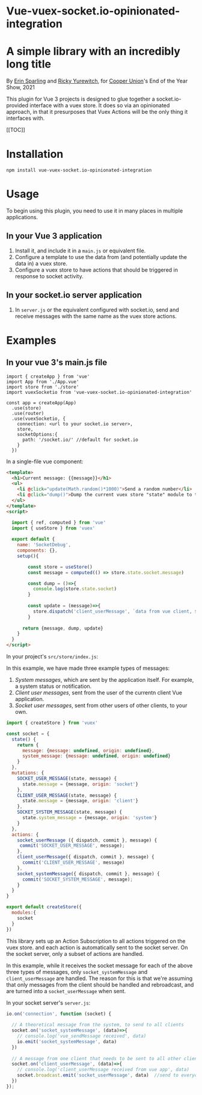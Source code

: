 # Vue-vuex-socket.io-opinionated-integration
# A simple library with an incredibly long title

By [Erin Sparling](https://erinsparling.glitch.me) and [Ricky Yurewitch](https://ricc.glitch.me), for [Cooper Union](https://cooper.edu)'s End of the Year Show, 2021

This plugin for Vue 3 projects is designed to glue together a socket.io-provided interface with a vuex store. It does so via an opinionated approach, in that it presurposes that Vuex Actions will be the only thing it interfaces with. 

[[TOC]]

# Installation
`npm install vue-vuex-socket.io-opinionated-integration`

# Usage
To begin using this plugin, you need to use it in many places in multiple applications. 

## In your Vue 3 application
1. Install it, and include it in a `main.js` or equivalent file.
2. Configure a template to use the data from (and potentially update the data in) a vuex store.
3. Configure a vuex store to have actions that should be triggered in response to socket activity.

## In your socket.io server application
1. In `server.js` or the equivalent configured with socket.io, send and receive messages with the same name as the vuex store actions.


# Examples

## In your vue 3's main.js file
```
import { createApp } from 'vue'
import App from './App.vue'
import store from './store'
import vuexSocketio from 'vue-vuex-socket.io-opinionated-integration'

const app = createApp(App)
  .use(store)
  .use(router)
  .use(vuexSocketio, {
    connection: <url to your socket.io server>,
    store,
    socketOptions:{
      path: '/socket.io/' //default for socket.io
    }
  })
```


In a single-file vue component:

```html
<template>
  <h1>Current message: {{message}}</h1>
  <ul>
    <li @click="update(Math.random()*1000)">Send a random number</li>
    <li @click="dump()">Dump the current vuex store "state" module to the console</li>
  </ul>
</template>
<script>

  import { ref, computed } from 'vue'
  import { useStore } from 'vuex'  
  
  export default {
    name: 'SocketDebug',
    components: {},
    setup(){

        const store = useStore()
        const message = computed(() => store.state.socket.message)

        const dump = ()=>{
          console.log(store.state.socket)
        }
        
        const update = (message)=>{
          store.dispatch('client_userMessage', `data from vue client, ${message}`)
        }    
        
      return {message, dump, update}
    }
  }
</script>
```

In your project's `src/store/index.js`:

In this example, we have made three example types of messages:
1. *System messages*, which are sent by the application itself. For example, a system status or notification.
2. *Client user messages*, sent from the user of the currentn client Vue application.
3. *Socket user messages*, sent from other users of other clients, to your own.

```javascript
import { createStore } from 'vuex'

const socket = { 
  state() {
    return {
      message: {message: undefined, origin: undefined},
      system_message: {message: undefined, origin: undefined}
    }
  },
  mutations: {
    SOCKET_USER_MESSAGE(state, message) {
      state.message = {message, origin: 'socket'}
    },
    CLIENT_USER_MESSAGE(state, message) {
      state.message = {message, origin: 'client'}
    },
    SOCKET_SYSTEM_MESSAGE(state, message) {
      state.system_message = {message, origin: 'system'}
    }
  },
  actions: {
    socket_userMessage ({ dispatch, commit }, message) {
     commit('SOCKET_USER_MESSAGE', message);
    },
    client_userMessage({ dispatch, commit }, message) {
      commit('CLIENT_USER_MESSAGE', message)
    },
    socket_systemMessage({ dispatch, commit }, message) {
      commit('SOCKET_SYSTEM_MESSAGE', message);
    }
  }
}

export default createStore({
  modules:{
    socket
  }
})
```

This library sets up an Action Subscription to all actions triggered on the vuex store. and each action is automatically sent to the socket server. On the socket server, only a subset of actions are handled.

In this example, while it receives the socket message for each of the above three types of messages, only `socket_systemMessage` and `client_userMessage` are handled. The reason for this is that we're assuming that only messages from the client should be handled and rebroadcast, and are turned into a `socket_userMessage` when sent. 

In your socket server's `server.js`:

```javascript
io.on('connection', function (socket) {
  
  // A theoretical message from the system, to send to all clients
  socket.on('socket_systemMessage', (data)=>{
    // console.log('vue_sendMessage received', data)
    io.emit('socket_systemMessage', data)
  })
  
  // A message from one client that needs to be sent to all other clients
  socket.on('client_userMessage', (data)=>{
    // console.log('client_userMessage received from vue app', data)
    socket.broadcast.emit('socket_userMessage', data)  //send to everyone except the sender --- via https://socket.io/docs/v3/emit-cheatsheet/index.html
  })
});

```
